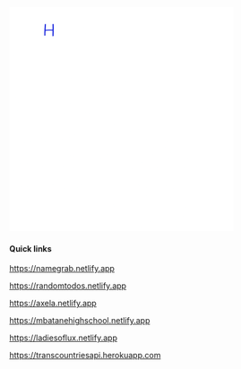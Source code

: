 ![Hi there 👋, I Build Fast, Elegant Websites.⚡](https://github.com/d3vkk/d3vkk/blob/master/message.gif)

#### Quick links

https://namegrab.netlify.app

https://randomtodos.netlify.app

https://axela.netlify.app

https://mbatanehighschool.netlify.app

https://ladiesoflux.netlify.app

https://transcountriesapi.herokuapp.com

<!--
**d3vkk/d3vkk** is a ✨ _special_ ✨ repository because its `README.md` (this file) appears on your GitHub profile.

Here are some ideas to get you started:

- 🔭 I’m currently working on ...
- 🌱 I’m currently learning ...
- 👯 I’m looking to collaborate on ...
- 🤔 I’m looking for help with ...
- 💬 Ask me about ...
- 📫 How to reach me: ...
- 😄 Pronouns: ...
- ⚡ Fun fact: ...
-->
